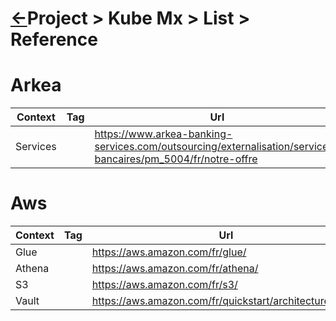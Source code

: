 <head><link rel="stylesheet" href="../../../../md.css"/></head>


[//]: #(Reference)
[Repo_Readme]:    ../README.md

# [&larr;][Repo_Readme]Project > Kube Mx > List > Reference


# Arkea

|Context|Tag|Url|
|-|-|-|
|Services||https://www.arkea-banking-services.com/outsourcing/externalisation/services-bancaires/pm_5004/fr/notre-offre

# Aws

|Context|Tag|Url|
|-|-|-|
|Glue||https://aws.amazon.com/fr/glue/
|Athena||https://aws.amazon.com/fr/athena/
|S3||https://aws.amazon.com/fr/s3/
|Vault||https://aws.amazon.com/fr/quickstart/architecture/vault/
